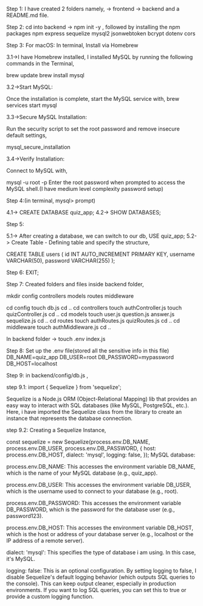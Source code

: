 Step 1:
I have created 2 folders namely,
-> frontend
-> backend
and a README.md file.

Step 2:
cd into backend -> npm init -y ,
followed by installing the npm packages
npm express sequelize mysql2 jsonwebtoken bcrypt dotenv cors

Step 3:
For macOS:
In terminal,
Install via Homebrew

3.1->I have Homebrew installed, I installed MySQL by running the following commands in the
Terminal,

brew update
brew install mysql

3.2->Start MySQL:

Once the installation is complete, start the MySQL service with,
brew services start mysql

3.3->Secure MySQL Installation:

Run the security script to set the root password and remove insecure default settings,

mysql_secure_installation

3.4->Verify Installation:

Connect to MySQL with,

mysql -u root -p
Enter the root password when prompted to access the MySQL shell.(I have medium level complexity password setup)

Step 4:(in terminal, mysql> prompt)

4.1-> CREATE DATABASE quiz_app;
4.2-> SHOW DATABASES;

Step 5:

5.1-> After creating a database, we can switch to our db,
USE quiz_app;
5.2-> Create Table - Defining table and specify the structure,

CREATE TABLE users (
id INT AUTO_INCREMENT PRIMARY KEY,
username VARCHAR(50),
password VARCHAR(255)
);

Step 6: EXIT;

Step 7:
Created folders and files inside backend folder,

mkdir config controllers models routes middleware

cd config
touch db.js
cd ..
cd controllers
touch authController.js
touch quizController.js
cd ..
cd models
touch user.js question.js answer.js sequelize.js
cd ..
cd routes
touch authRoutes.js quizRoutes.js
cd ..
cd middleware
touch authMiddleware.js
cd ..

In backend folder -> touch .env index.js

Step 8:
Set up the .env file(stored all the sensitive info in this file)
DB_NAME=quiz_app
DB_USER=root
DB_PASSWORD=mypassword
DB_HOST=localhost

Step 9:
in backend/config/db.js ,

step 9.1:
import { Sequelize } from 'sequelize';

Sequelize is a Node.js ORM (Object-Relational Mapping) lib that provides an easy way to interact with SQL databases (like MySQL, PostgreSQL, etc.). Here, i have imported the Sequelize class from the library to create an instance that represents the database connection.

step 9.2:
Creating a Sequelize Instance,

const sequelize = new Sequelize(process.env.DB_NAME, process.env.DB_USER, process.env.DB_PASSWORD, {
host: process.env.DB_HOST,
dialect: 'mysql',
logging: false,
});
MySQL database:

process.env.DB_NAME: This accesses the environment variable DB_NAME, which is the name of your MySQL database (e.g., quiz_app).

process.env.DB_USER: This accesses the environment variable DB_USER, which is the username used to connect to your database (e.g., root).

process.env.DB_PASSWORD: This accesses the environment variable DB_PASSWORD, which is the password for the database user (e.g., password123).

process.env.DB_HOST: This accesses the environment variable DB_HOST, which is the host or address of your database server (e.g., localhost or the IP address of a remote server).

dialect: 'mysql': This specifies the type of database i am using. In this case, it's MySQL.

logging: false: This is an optional configuration. By setting logging to false, I disable Sequelize's default logging behavior (which outputs SQL queries to the console). This can keep output cleaner, especially in production environments. If you want to log SQL queries, you can set this to true or provide a custom logging function.
